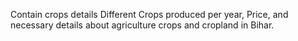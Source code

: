 Contain crops details
Different Crops produced per year,  Price, and necessary details about agriculture crops and cropland in Bihar. 
